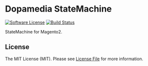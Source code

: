 # Dopamedia StateMachine

[![Software License][ico-license]](LICENSE.md)
[![Build Status][ico-travis]][link-travis]

StateMachine for Magento2.

## License

The MIT License (MIT). Please see [License File](LICENSE.md) for more information.

[ico-license]: https://img.shields.io/github/license/Dopamedia/StateMachine.svg?style=flat-square
[ico-travis]: https://img.shields.io/travis/Dopamedia/StateMachine/dev.svg?style=flat-square

[link-travis]: https://travis-ci.org/Dopamedia/StateMachine